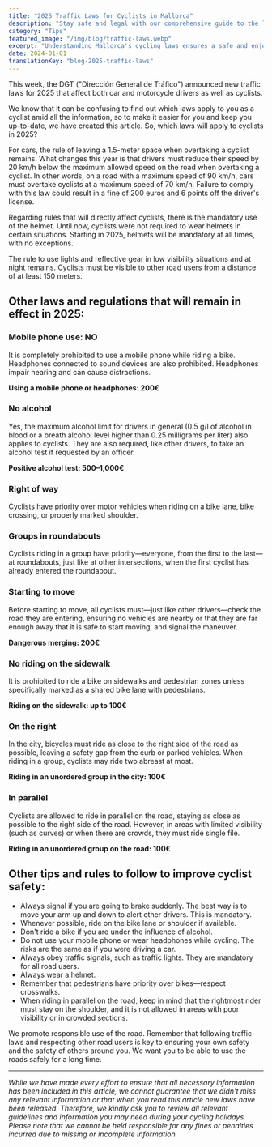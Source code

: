 ```yaml
---
title: "2025 Traffic Laws for Cyclists in Mallorca"
description: "Stay safe and legal with our comprehensive guide to the latest cycling regulations and traffic laws in Mallorca for 2025."
category: "Tips"
featured_image: "/img/blog/traffic-laws.webp"
excerpt: "Understanding Mallorca's cycling laws ensures a safe and enjoyable ride. Learn about group riding rules, helmet requirements, road positioning, and the latest 2025 regulations affecting cyclists."
date: 2024-01-01
translationKey: "blog-2025-traffic-laws"
---
```


This week, the DGT ("Dirección General de Tráfico") announced new traffic laws for 2025 that affect both car and motorcycle drivers as well as cyclists.

We know that it can be confusing to find out which laws apply to you as a cyclist amid all the information, so to make it easier for you and keep you up-to-date, we have created this article. So, which laws will apply to cyclists in 2025?

For cars, the rule of leaving a 1.5-meter space when overtaking a cyclist remains. What changes this year is that drivers must reduce their speed by 20 km/h below the maximum allowed speed on the road when overtaking a cyclist. In other words, on a road with a maximum speed of 90 km/h, cars must overtake cyclists at a maximum speed of 70 km/h. Failure to comply with this law could result in a fine of 200 euros and 6 points off the driver's license.

Regarding rules that will directly affect cyclists, there is the mandatory use of the helmet. Until now, cyclists were not required to wear helmets in certain situations. Starting in 2025, helmets will be mandatory at all times, with no exceptions.

The rule to use lights and reflective gear in low visibility situations and at night remains. Cyclists must be visible to other road users from a distance of at least 150 meters.

## Other laws and regulations that will remain in effect in 2025:

### Mobile phone use: NO

It is completely prohibited to use a mobile phone while riding a bike. Headphones connected to sound devices are also prohibited. Headphones impair hearing and can cause distractions.

**Using a mobile phone or headphones: 200€**

### No alcohol

Yes, the maximum alcohol limit for drivers in general (0.5 g/l of alcohol in blood or a breath alcohol level higher than 0.25 milligrams per liter) also applies to cyclists. They are also required, like other drivers, to take an alcohol test if requested by an officer.

**Positive alcohol test: 500–1,000€**

### Right of way

Cyclists have priority over motor vehicles when riding on a bike lane, bike crossing, or properly marked shoulder.

### Groups in roundabouts

Cyclists riding in a group have priority—everyone, from the first to the last—at roundabouts, just like at other intersections, when the first cyclist has already entered the roundabout.

### Starting to move

Before starting to move, all cyclists must—just like other drivers—check the road they are entering, ensuring no vehicles are nearby or that they are far enough away that it is safe to start moving, and signal the maneuver.

**Dangerous merging: 200€**

### No riding on the sidewalk

It is prohibited to ride a bike on sidewalks and pedestrian zones unless specifically marked as a shared bike lane with pedestrians.

**Riding on the sidewalk: up to 100€**

### On the right

In the city, bicycles must ride as close to the right side of the road as possible, leaving a safety gap from the curb or parked vehicles. When riding in a group, cyclists may ride two abreast at most.

**Riding in an unordered group in the city: 100€**

### In parallel

Cyclists are allowed to ride in parallel on the road, staying as close as possible to the right side of the road. However, in areas with limited visibility (such as curves) or when there are crowds, they must ride single file.

**Riding in an unordered group on the road: 100€**

## Other tips and rules to follow to improve cyclist safety:

- Always signal if you are going to brake suddenly. The best way is to move your arm up and down to alert other drivers. This is mandatory.
- Whenever possible, ride on the bike lane or shoulder if available.
- Don't ride a bike if you are under the influence of alcohol.
- Do not use your mobile phone or wear headphones while cycling. The risks are the same as if you were driving a car.
- Always obey traffic signals, such as traffic lights. They are mandatory for all road users.
- Always wear a helmet.
- Remember that pedestrians have priority over bikes—respect crosswalks.
- When riding in parallel on the road, keep in mind that the rightmost rider must stay on the shoulder, and it is not allowed in areas with poor visibility or in crowded sections.

We promote responsible use of the road. Remember that following traffic laws and respecting other road users is key to ensuring your own safety and the safety of others around you. We want you to be able to use the roads safely for a long time.

---

*While we have made every effort to ensure that all necessary information has been included in this article, we cannot guarantee that we didn't miss any relevant information or that when you read this article new laws have been released. Therefore, we kindly ask you to review all relevant guidelines and information you may need during your cycling holidays. Please note that we cannot be held responsible for any fines or penalties incurred due to missing or incomplete information.*
